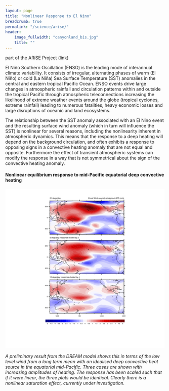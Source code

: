 ```yaml
---
layout: page
title: "Nonlinear Response to El Nino"
breadcrumb: true
permalink: "/science/arise/"
header:
    image_fullwidth: "canyonland_bis.jpg"
    title: ""
---
```


part of the ARiSE Project (link)

El Niño Southern Oscillation (ENSO) is the leading mode of interannual climate variability. It consists of irregular, alternating phases of warm (El Niño) or cold (La Niña) Sea Surface Temperature (SST) anomalies in the central and eastern tropical Pacific Ocean. ENSO events drive large changes in atmospheric rainfall and circulation patterns within and outside the tropical Pacific through atmospheric teleconnections increasing the likelihood of extreme weather events around the globe (tropical cyclones, extreme rainfall) leading to numerous fatalities, heavy economic losses and large disruptions of oceanic and land ecosystems. 

The relationship between the SST anomaly associated with an El Nino event and the resulting surface wind anomaly (which in turn will influence the SST) is nonlinear for several reasons, including the nonlinearity inherent in atmospheric dynamics. This means that the response to a deep heating will depend on the background circulation, and often exhibits a response to opposing signs in a convective heating anomaly that are not equal and opposite. Furthermore the effect of transient atmospheric systems can modify the response in a way that is not symmetrical about the sign of the convective heating anomaly.

#### Nonlinear equilibrium response to mid-Pacific equatorial deep convective heating

   ![ARiSE result](/images/ARiSE_U975_V2.png)

*A preliminary result from the DREAM model shows this in terms of the low level wind from a long term mean with an idealised deep convective heat source in the equatorial mid-Pacific. Three cases are shown with increasing amplitudes of heating. The response has been scaled such that if it were linear, the three plots would be identical. Clearly there is a nonlinear saturation effect, currently under investigation.*
